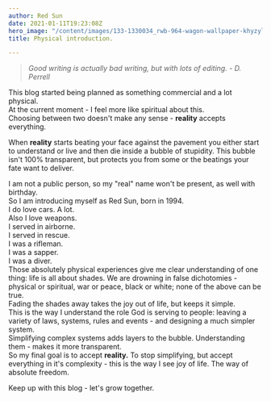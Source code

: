 ```yaml
---
author: Red Sun
date: 2021-01-11T19:23:08Z
hero_image: "/content/images/133-1330034_rwb-964-wagon-wallpaper-khyzyl-saleem.jpg"
title: Physical introduction.

---
```

> _Good writing is actually bad writing, but with lots of editing. - D. Perrell_

This blog started being planned as something commercial and a lot physical.  
At the current moment - I feel more like spiritual about this.  
Choosing between two doesn't make any sense - **reality** accepts everything.

When **reality** starts beating your face against the pavement you either start to understand or live and then die inside a bubble of stupidity. This bubble isn't 100% transparent, but protects you from some or the beatings your fate want to deliver.

I am not a public person, so my "real" name won't be present, as well with birthday.  
So I am introducing myself as Red Sun, born in 1994.  
I do love cars. A lot.  
Also I love weapons.  
I served in airborne.  
I served in rescue.  
I was a rifleman.  
I was a sapper.  
I was a diver.  
Those absolutely physical experiences give me clear understanding of one thing: life is all about shades. We are drowning in false dichotomies - physical or spiritual, war or peace, black or white; none of the above can be true.  
Fading the shades away takes the joy out of life, but keeps it simple.  
This is the way I understand the role God is serving to people: leaving a variety of laws, systems, rules and events - and designing a much simpler system.  
Simplifying complex systems adds layers to the bubble. Understanding them - makes it more transparent.  
So my final goal is to accept **reality.** To stop simplifying, but accept everything in it's complexity - this is the way I see joy of life. The way of absolute freedom.

Keep up with this blog - let's grow together.
